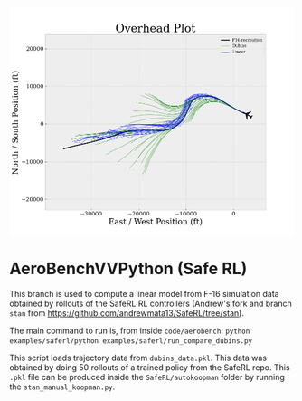 ﻿<p align="center"> <img src="overhead_0.png"/> </p>

# AeroBenchVVPython (Safe RL)

This branch is used to compute a linear model from F-16 simulation data obtained by rollouts of the SafeRL RL controllers (Andrew's fork and branch `stan` from https://github.com/andrewmata13/SafeRL/tree/stan).

The main command to run is, from inside `code/aerobench`: `python examples/saferl/python examples/saferl/run_compare_dubins.py`

This script loads trajectory data from `dubins_data.pkl`. This data was obtained by doing 50 rollouts of a trained policy from the SafeRL repo. This `.pkl` file can be produced inside the `SafeRL/autokoopman` folder by running the `stan_manual_koopman.py`.

